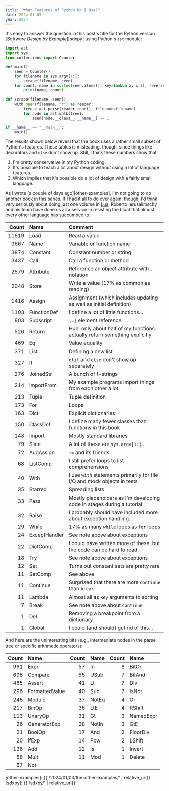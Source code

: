 ```yaml
---
title: "What Features of Python Do I Use?"
date: 2024-01-05
year: 2024
---
```


It's easy to answer the question in this post's title
for the Python version [*Software Design by Example*][sdxpy]
using Python's `ast` module:

```py
import ast
import sys
from collections import Counter

def main():
    seen = Counter()
    for filename in sys.argv[1:]:
        scrape(filename, seen)
    for count, name in sorted(seen.items(), key=lambda x: x[1], reverse=True):
        print(name, count)

def scrape(filename, seen):
    with open(filename, "r") as reader:
        tree = ast.parse(reader.read(), filename=filename)
        for node in ast.walk(tree):
            seen[node.__class__.__name__] += 1

if __name__ == "__main__":
    main()
```

The results shown below reveal that
the book uses a rather small subset of Python's features.
These tables is misleading, though,
since things like decorators and `else` don't show up.
Still,
I think these numbers show that:

1.  I'm pretty conservative in my Python coding.
2.  It's possible to teach a lot about design without using a lot of language features.
3.  Which implies that it's possible do a lot of design with a fairly small language.

As I wrote [a couple of days ago][other-examples],
I'm not going to do another book in this series.
If I had it all to do over again,
though,
I'd think very seriously about doing just one volume in [Lua][lua]:
Roberto Ierusalimschy and his team have done us all a service
in resisting the bloat that almost every other language has succumbed to.

| Count | Name           | Comment     |
| ----: | :------------- | :---------- |
| 11619 | Load           | Read a value |
|  9667 | Name           | Variable or function name |
|  3874 | Constant       | Constant number or string |
|  3437 | Call           | Call a function or method |
|  2579 | Attribute      | Reference an object attribute with `.` notation |
|  2048 | Store          | Write a value (17% as common as reading) |
|  1416 | Assign         | Assignment (which includes updating as well as initial definition) |
|  1103 | FunctionDef    | I define a lot of little functions… |
|   803 | Subscript      | `[…]` element reference |
|   526 | Return         | Huh: only about half of my functions actually return something explicitly |
|   469 | Eq             | Value equality |
|   371 | List           | Defining a new list |
|   327 | If             | `elif` and `else` don't show up separately |
|   276 | JoinedStr      | A bunch of f-strings |
|   214 | ImportFrom     | My example programs import things from each other a lot |
|   213 | Tuple          | Tuple definition |
|   173 | For            | Loops |
|   163 | Dict           | Explicit dictionaries |
|   150 | ClassDef       | I define many fewer classes than functions in this book |
|   148 | Import         | Mostly standard libraries |
|    79 | Slice          | A lot of these are `sys.argv[1:]`… |
|    72 | AugAssign      | `+=` and its friends |
|    68 | ListComp       | I still prefer loops to list comprehensions |
|    40 | With           | I use `with` statements primarily for file I/O and mock objects in tests |
|    35 | Starred        | Spreading lists |
|    33 | Pass           | Mostly placeholders as I'm developing code in stages during a tutorial |
|    32 | Raise          | I probably should have included more about exception handling… |
|    29 | While          | 17% as many `while` loops as `for` loops |
|    24 | ExceptHandler  | See note above about exceptions |
|    22 | DictComp       | I could have written more of these, but the code can be hard to read |
|    18 | Try            | See note above about exceptions |
|    12 | Set            | Turns out constant sets are pretty rare |
|    11 | SetComp        | See above |
|    11 | Continue       | Surprised that there are more `continue` than `break` |
|    11 | Lambda         | Almost all as `key` arguments to sorting |
|     7 | Break          | See note above about `continue` |
|     1 | Del            | Removing a breakpoint from a dictionary |
|     1 | Global         | I could (and should) get rid of this… |

And here are the uninteresting bits
(e.g., intermediate nodes in the parse tree or specific arithmetic operators):

| Count | Name           | Count | Name          | Count | Name          |
| ----: | :------------- | ----: | :------------ | ----: | :------------ |
|   961 | Expr           |    57 | In            |     8 | BitOr         |
|   698 | Compare        |    55 | USub          |     7 | BitAnd        |
|   485 | Assert         |    41 | Lt            |     7 | Div           |
|   296 | FormattedValue |    40 | Sub           |     7 | IsNot         |
|   248 | Module         |    37 | NotEq         |     4 | Or            |
|   217 | BinOp          |    36 | LtE           |     4 | RShift        |
|   113 | UnaryOp        |    31 | Gt            |     3 | NamedExpr     |
|    26 | GeneratorExp   |    28 | NotIn         |     3 | GtE           |
|    21 | BoolOp         |    17 | And           |     2 | FloorDiv      |
|    20 | IfExp          |    14 | Pow           |     2 | LShift        |
|   136 | Add            |    12 | Is            |     1 | Invert        |
|    58 | Mult           |    11 | Mod           |     1 | Delete        |
|    57 | Not            |       |               |       |               |

[lua]: https://www.lua.org/
[other-examples]: {{'/2024/01/03/the-other-examples/' | relative_url}}
[sdxpy]: {{'/sdxpy/' | relative_url}}
